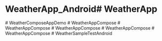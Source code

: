 # WeatherApp_Android#   W e a t h e r A p p  
 #   W e a t h e r C o m p o s e A p p D e m o  
 #   W e a t h e r A p p C o m p o s e  
 #   W e a t h e r A p p C o m p o s e  
 #   W e a t h e r A p p C o m p o s e  
 #   W e a t h e r A p p C o m p o s e  
 #   W e a t h e r A p p C o m p o s e  
 #   W e a t h e r S a m p l e T e s t A n d r o i d  
 